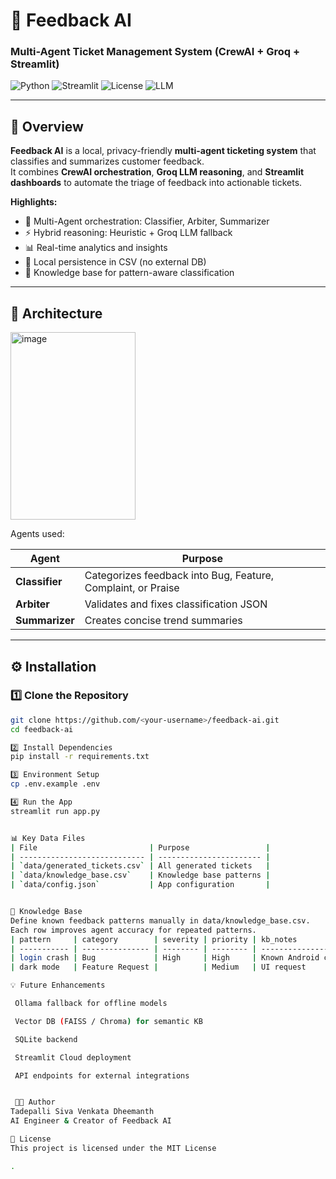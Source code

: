 # 🤖 Feedback AI  
### Multi-Agent Ticket Management System (CrewAI + Groq + Streamlit)

![Python](https://img.shields.io/badge/Python-3.10+-blue)
![Streamlit](https://img.shields.io/badge/UI-Streamlit-red)
![License](https://img.shields.io/badge/License-MIT-green)
![LLM](https://img.shields.io/badge/LLM-Groq%20LLaMA3.3--70B-purple)

---

## 🚀 Overview

**Feedback AI** is a local, privacy-friendly **multi-agent ticketing system** that classifies and summarizes customer feedback.  
It combines **CrewAI orchestration**, **Groq LLM reasoning**, and **Streamlit dashboards** to automate the triage of feedback into actionable tickets.

**Highlights:**
- 🧠 Multi-Agent orchestration: Classifier, Arbiter, Summarizer  
- ⚡ Hybrid reasoning: Heuristic + Groq LLM fallback  
- 📊 Real-time analytics and insights  
- 💾 Local persistence in CSV (no external DB)  
- 🧩 Knowledge base for pattern-aware classification  

---

## 🧩 Architecture

<img width="200" height="300" alt="image" src="https://github.com/user-attachments/assets/aee3646b-bbee-4ab7-b834-401acbcb91a8" />


Agents used:

| Agent | Purpose |
|--------|----------|
| **Classifier** | Categorizes feedback into Bug, Feature, Complaint, or Praise |
| **Arbiter** | Validates and fixes classification JSON |
| **Summarizer** | Creates concise trend summaries |

---

## ⚙️ Installation

### 1️⃣ Clone the Repository
```bash
git clone https://github.com/<your-username>/feedback-ai.git
cd feedback-ai

2️⃣ Install Dependencies
pip install -r requirements.txt

3️⃣ Environment Setup
cp .env.example .env

4️⃣ Run the App
streamlit run app.py


📊 Key Data Files
| File                         | Purpose                 |
| ---------------------------- | ----------------------- |
| `data/generated_tickets.csv` | All generated tickets   |
| `data/knowledge_base.csv`    | Knowledge base patterns |
| `data/config.json`           | App configuration       |


🧠 Knowledge Base
Define known feedback patterns manually in data/knowledge_base.csv.
Each row improves agent accuracy for repeated patterns.
| pattern     | category        | severity | priority | kb_notes            |
| ----------- | --------------- | -------- | -------- | ------------------- |
| login crash | Bug             | High     | High     | Known Android crash |
| dark mode   | Feature Request |          | Medium   | UI request          |

💡 Future Enhancements

 Ollama fallback for offline models

 Vector DB (FAISS / Chroma) for semantic KB

 SQLite backend

 Streamlit Cloud deployment

 API endpoints for external integrations


 🧑‍💻 Author
Tadepalli Siva Venkata Dheemanth
AI Engineer & Creator of Feedback AI

📜 License
This project is licensed under the MIT License

.

